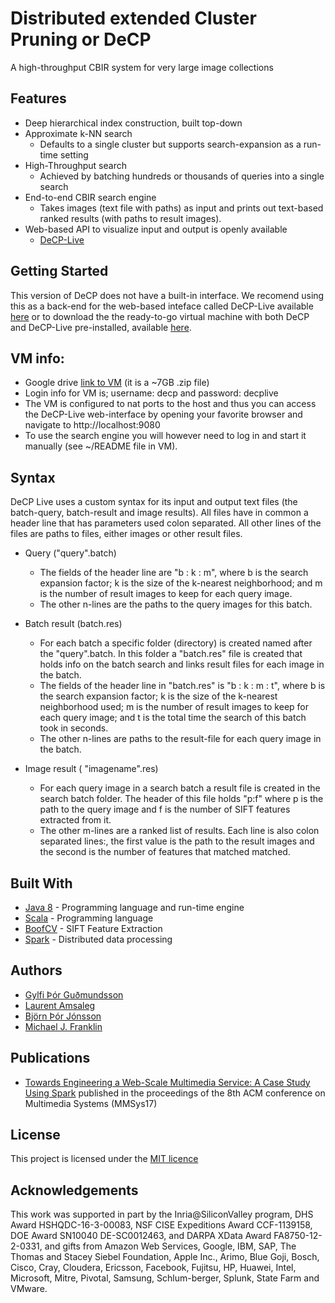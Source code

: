 # Distributed extended Cluster Pruning or DeCP 

A high-throughput CBIR system for very large image collections

## Features
* Deep hierarchical index construction, built top-down
* Approximate k-NN search 
  * Defaults to a single cluster but supports search-expansion as a run-time setting
* High-Throughput search 
  * Achieved by batching hundreds or thousands of queries into a single search
* End-to-end CBIR search engine 
	* Takes images (text file with paths) as input and prints out text-based ranked results (with paths to result images).
* Web-based API to visualize input and output is openly available
	* [DeCP-Live](http://github.com/elgerpus/DeCP-Live/)

## Getting Started

This version of DeCP does not have a built-in interface. We recomend using this as a back-end for the web-based inteface called DeCP-Live available [here](https://github.com/elgerpus/DeCP-Live/) or to download the the ready-to-go virtual machine with both DeCP and DeCP-Live pre-installed, available [here](https://drive.google.com/file/d/1Lqx7kxWMlpRCY1b9slrH0mt_pVT9-p4f/view?usp=sharing). 

## VM info: 
 * Google drive [link to VM](https://drive.google.com/file/d/1Lqx7kxWMlpRCY1b9slrH0mt_pVT9-p4f/view?usp=sharing) (it is a ~7GB .zip file)
 * Login info for VM is; username: decp and password: decplive
 * The VM is configured to nat ports to the host and thus you can access the DeCP-Live web-interface by opening your favorite browser and navigate to http://localhost:9080
 * To use the search engine you will however need to log in and start it manually (see ~/README file in VM).


## Syntax

DeCP Live uses a custom syntax for its input and output text files (the batch-query, batch-result and image results).
All files have in common a header line that has parameters used colon separated. All other lines of the files are paths to files, either images or other result files.  

* Query ("query".batch) 
  * The fields of the header line are "b : k : m", where b is the search expansion factor; k is the size of the k-nearest neighborhood; and m is the number of result images to keep for each query image.
  * The other n-lines are the paths to the query images for this batch.

* Batch result (batch.res)
  * For each batch a specific folder (directory) is created named after the "query".batch. In this folder a "batch.res" file is created that holds info on the batch search and links result files for each image in the batch. 
  * The fields of the header line in "batch.res" is "b : k : m : t", where b is the search expansion factor; k is the size of the k-nearest neighborhood used; m is the number of result images to keep for each query image; and t is the total time the search of this batch took in seconds. 
  * The other n-lines are paths to the result-file for each query image in the batch.

* Image result ( "imagename".res)
  * For each query image in a search batch a result file is created in the search batch folder. The header of this file holds "p:f" where p is the path to the query image and f is the number of SIFT features extracted from it.
  * The other m-lines are a ranked list of results. Each line is also colon separated lines:, the first value is the path to the result images and the second is the number of features that matched matched.

## Built With

* [Java 8](http://www.oracle.com/technetwork/java/javase/overview/index.html) - Programming language and run-time engine
* [Scala](https://www.scala-lang.org/) - Programming language 
* [BoofCV](https://boofcv.org/) - SIFT Feature Extraction
* [Spark](https://spark.apache.org/) - Distributed data processing
   

## Authors

* [Gylfi Þór Guðmundsson](http://www.ru.is/starfsfolk/gylfig/)
* [Laurent Amsaleg](http://people.rennes.inria.fr/Laurent.Amsaleg/)
* [Björn Þór Jónsson](https://www.ru.is/faculty/bjorn/)
* [Michael J. Franklin](https://cs.uchicago.edu/directory/michael-franklin/)

## Publications

* [Towards Engineering a Web-Scale Multimedia Service: A Case Study Using Spark](https://hal.inria.fr/hal-01416089/document) published in the proceedings of the 8th ACM conference on Multimedia Systems (MMSys17)

## License

This project is licensed under the [MIT licence](LICENSE.md)

## Acknowledgements

This work was supported in part by the Inria@SiliconValley program, DHS Award HSHQDC-16-3-00083, NSF CISE Expeditions Award CCF-1139158, DOE Award SN10040 DE-SC0012463, and DARPA XData Award FA8750-12-2-0331, and gifts from Amazon Web Services, Google, IBM, SAP, The Thomas and Stacey Siebel Foundation, Apple Inc., Arimo, Blue Goji, Bosch, Cisco, Cray, Cloudera, Ericsson, Facebook, Fujitsu, HP, Huawei, Intel, Microsoft, Mitre, Pivotal, Samsung, Schlum\-berger, Splunk, State Farm and VMware.

